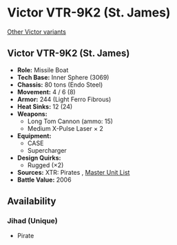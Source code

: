 # Victor VTR-9K2 (St. James) 

[Other Victor variants](../victor.md) 

## Victor VTR-9K2 (St. James) 

- **Role:** Missile Boat 
- **Tech Base:** Inner Sphere (3069) 
- **Chassis:** 80 tons (Endo Steel) 
- **Movement:** 4 / 6 (8) 
- **Armor:** 244 (Light Ferro Fibrous) 
- **Heat Sinks:** 12 (24) 
- **Weapons:** 
  - Long Tom Cannon (ammo: 15) 
  - Medium X-Pulse Laser × 2 
- **Equipment:** 
  - CASE 
  - Supercharger 
- **Design Quirks:** 
  - Rugged (×2) 
- **Sources:** XTR: Pirates , [Master Unit List](http://masterunitlist.info/Unit/Details/3412) 
- **Battle Value:** 2006 

## Availability 

### Jihad (Unique) 

- Pirate 


